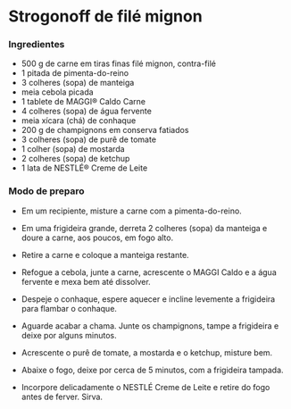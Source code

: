 # Strogonoff de filé mignon 



### Ingredientes

- 500 g de carne em tiras finas filé mignon, contra-filé
- 1 pitada de pimenta-do-reino 
- 3 colheres (sopa) de manteiga 
- meia cebola picada 
- 1 tablete de MAGGI® Caldo Carne 
- 4 colheres (sopa) de água fervente 
- meia xícara (chá) de conhaque 
- 200 g de champignons em conserva fatiados 
- 3 colheres (sopa) de purê de tomate 
- 1 colher (sopa) de mostarda 
- 2 colheres (sopa) de ketchup 
- 1 lata de NESTLÉ® Creme de Leite 



### Modo de preparo

- Em um recipiente, misture a carne com a pimenta-do-reino. 

- Em uma frigideira grande, derreta 2 colheres (sopa) da manteiga e doure a carne, aos poucos, em fogo alto. 

- Retire a carne e coloque a manteiga restante.

- Refogue a cebola, junte a carne, acrescente o MAGGI Caldo e a água fervente e mexa bem até dissolver. 

- Despeje o conhaque, espere aquecer e incline levemente a frigideira para flambar o conhaque. 

- Aguarde acabar a chama. Junte os champignons, tampe a frigideira e deixe por alguns minutos.

- Acrescente o purê de tomate, a mostarda e o ketchup, misture bem. 

- Abaixe o fogo, deixe por cerca de 5 minutos, com a frigideira tampada.

- Incorpore delicadamente o NESTLÉ Creme de Leite e retire do fogo antes de ferver. Sirva.

